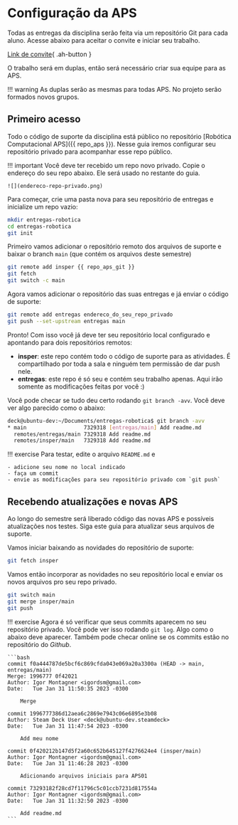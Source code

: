 # Configuração da APS

Todas as entregas da disciplina serão feita via um repositório Git para cada aluno. Acesse abaixo para aceitar o convite e iniciar seu trabalho. 

[Link de convite](https://classroom.github.com/a/csDvCJXy){ .ah-button }

O trabalho será em duplas, então será necessário criar sua equipe para as APS. 

!!! warning
    As duplas serão as mesmas para todas APS. No projeto serão formados novos grupos.

## Primeiro acesso

Todo o código de suporte da disciplina está público no repositório [Robótica Computacional APS]({{ repo_aps }}). Nesse guia iremos configurar seu repositório privado para acompanhar esse repo público.

!!! important
    Você deve ter recebido um repo novo privado. Copie o endereço do seu repo abaixo. Ele será usado no restante do guia. 

    ![](endereco-repo-privado.png)

Para começar, crie uma pasta nova para seu repositório de entregas e inicialize um repo vazio:

```bash
mkdir entregas-robotica
cd entregas-robotica
git init
```

Primeiro vamos adicionar o repositório remoto dos arquivos de suporte e baixar o branch `main` (que contém os arquivos deste semestre)

```bash
git remote add insper {{ repo_aps_git }}
git fetch
git switch -c main
```

Agora vamos adicionar o repositório das suas entregas e já enviar o código de suporte:

```bash
git remote add entregas endereco_do_seu_repo_privado
git push --set-upstream entregas main
```

Pronto! Com isso você já deve ter seu repositório local configurado e apontando para dois repositórios remotos:

- **insper**: este repo contém todo o código de suporte para as atividades. É compartilhado por toda a sala e ninguém tem permissão de dar push nele.
- **entregas**: este repo é só seu e contém seu trabalho apenas. Aqui irão somente as modificações feitas por você :)

Você pode checar se tudo deu certo rodando `git branch -avv`. Você deve ver algo parecido como o abaixo:

```bash
deck@ubuntu-dev:~/Documents/entregas-robotica$ git branch -avv
* main                  7329318 [entregas/main] Add readme.md
  remotes/entregas/main 7329318 Add readme.md
  remotes/insper/main   7329318 Add readme.md
```

!!! exercise
    Para testar, edite o arquivo `README.md` e 
    
    - adicione seu nome no local indicado
    - faça um commit
    - envie as modificações para seu repositório privado com `git push`

## Recebendo atualizações e novas APS

Ao longo do semestre será liberado código das novas APS e possíveis atualizações nos testes. Siga este guia para atualizar seus arquivos de suporte.

Vamos iniciar baixando as novidades do repositório de suporte:

```bash
git fetch insper
```

Vamos então incorporar as novidades no seu repositório local e enviar os novos arquivos pro seu repo privado. 

```bash
git switch main
git merge insper/main
git push
```

!!! exercise
    Agora é só verificar que seus commits aparecem no seu repositório privado. Você pode ver isso rodando `git log`. Algo como o abaixo deve aparecer. Também pode checar online se os commits estão no repositório do *Github*.

    ```bash
    commit f0a444787de5bcf6c869cfda043e069a20a3300a (HEAD -> main, entregas/main)
    Merge: 1996777 0f42021
    Author: Igor Montagner <igordsm@gmail.com>
    Date:   Tue Jan 31 11:50:35 2023 -0300

        Merge

    commit 1996777386d12aea6c2869e7943c06e6895e3b08
    Author: Steam Deck User <deck@ubuntu-dev.steamdeck>
    Date:   Tue Jan 31 11:47:54 2023 -0300

        Add meu nome

    commit 0f420212b147d5f2a60c652b645127f4276624e4 (insper/main)
    Author: Igor Montagner <igordsm@gmail.com>
    Date:   Tue Jan 31 11:46:28 2023 -0300

        Adicionando arquivos iniciais para APS01

    commit 73293182f28cd7f11796c5c01ccb7231d817554a
    Author: Igor Montagner <igordsm@gmail.com>
    Date:   Tue Jan 31 11:32:50 2023 -0300

        Add readme.md
    ``` 
